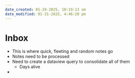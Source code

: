 ```yaml
---
date_created: 01-29-2025, 10:19:13 am
date_modified: 01-31-2025, 4:46:20 pm
---
```

# Inbox
- This is where quick, fleeting and random notes go
- Notes need to be processed
- Need to create a dataview query to consolidate all of them
	- Days alive
- 